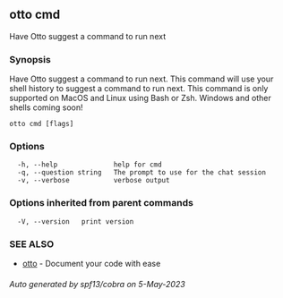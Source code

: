 ## otto cmd

Have Otto suggest a command to run next

### Synopsis

Have Otto suggest a command to run next. This command will use your shell history to suggest a command to run next.
This command is only supported on MacOS and Linux using Bash or Zsh. Windows and other shells coming soon!

```
otto cmd [flags]
```

### Options

```
  -h, --help              help for cmd
  -q, --question string   The prompt to use for the chat session
  -v, --verbose           verbose output
```

### Options inherited from parent commands

```
  -V, --version   print version
```

### SEE ALSO

* [otto](otto.md)	 - Document your code with ease

###### Auto generated by spf13/cobra on 5-May-2023
